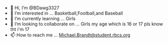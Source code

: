 - 👋 Hi, I’m @BDawg3327
- 👀 I’m interested in ... Basketball,Football,and Baseball
- 🌱 I’m currently learning ... Girls
- 💞️ I’m looking to collaborate on ... Girls my age which is 16 or 17 pls know tht i'm 17
- 📫 How to reach me ... Michael.Brandt@student.rbcs.org

<!---
BDawg3327/BDawg3327 is a ✨ special ✨ repository because its `README.md` (this file) appears on your GitHub profile.
You can click the Preview link to take a look at your changes.
--->

